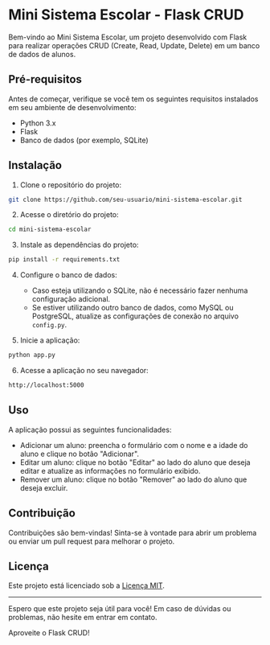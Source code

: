 # Mini Sistema Escolar - Flask CRUD

Bem-vindo ao Mini Sistema Escolar, um projeto desenvolvido com Flask para realizar operações CRUD (Create, Read, Update, Delete) em um banco de dados de alunos. 

## Pré-requisitos

Antes de começar, verifique se você tem os seguintes requisitos instalados em seu ambiente de desenvolvimento:

- Python 3.x
- Flask
- Banco de dados (por exemplo, SQLite)

## Instalação

1. Clone o repositório do projeto:

```bash
git clone https://github.com/seu-usuario/mini-sistema-escolar.git
```

2. Acesse o diretório do projeto:

```bash
cd mini-sistema-escolar
```

3. Instale as dependências do projeto:

```bash
pip install -r requirements.txt
```

4. Configure o banco de dados:

   - Caso esteja utilizando o SQLite, não é necessário fazer nenhuma configuração adicional.
   - Se estiver utilizando outro banco de dados, como MySQL ou PostgreSQL, atualize as configurações de conexão no arquivo `config.py`.

5. Inicie a aplicação:

```bash
python app.py
```

6. Acesse a aplicação no seu navegador:

```bash
http://localhost:5000
```

## Uso

A aplicação possui as seguintes funcionalidades:

- Adicionar um aluno: preencha o formulário com o nome e a idade do aluno e clique no botão "Adicionar".
- Editar um aluno: clique no botão "Editar" ao lado do aluno que deseja editar e atualize as informações no formulário exibido.
- Remover um aluno: clique no botão "Remover" ao lado do aluno que deseja excluir.

## Contribuição

Contribuições são bem-vindas! Sinta-se à vontade para abrir um problema ou enviar um pull request para melhorar o projeto.

## Licença

Este projeto está licenciado sob a [Licença MIT](LICENSE).

---

Espero que este projeto seja útil para você! Em caso de dúvidas ou problemas, não hesite em entrar em contato.

Aproveite o Flask CRUD!
